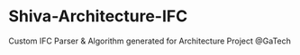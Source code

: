 Shiva-Architecture-IFC
======================

Custom IFC Parser &amp; Algorithm generated for Architecture Project @GaTech
